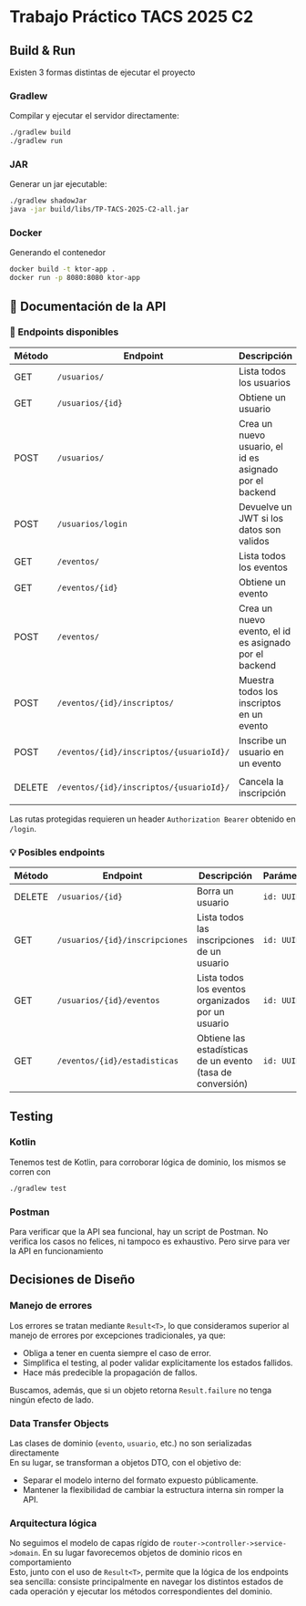 # Trabajo Práctico TACS 2025 C2

## Build & Run

Existen 3 formas distintas de ejecutar el proyecto

### Gradlew

Compilar y ejecutar el servidor directamente:

```bash
./gradlew build
./gradlew run 
```

### JAR

Generar un jar ejecutable:

```bash
./gradlew shadowJar
java -jar build/libs/TP-TACS-2025-C2-all.jar
```

### Docker 

Generando el contenedor

```bash
docker build -t ktor-app .
docker run -p 8080:8080 ktor-app
```

## 📖 Documentación de la API

### 🔹 Endpoints disponibles

| Método | Endpoint                                | Descripción                                             | Parámetros                    |
|--------|-----------------------------------------|---------------------------------------------------------|-------------------------------|
| GET    | `/usuarios/`                            | Lista todos los usuarios                                |                               |
| GET    | `/usuarios/{id}`                        | Obtiene un usuario                                      | `id: UUID`                    |
| POST   | `/usuarios/`                            | Crea un nuevo usuario, el id es asignado por el backend | JSON body                     |
| POST   | `/usuarios/login`                       | Devuelve un JWT si los datos son validos                | JSON body                     |
| GET    | `/eventos/`                             | Lista todos los eventos                                 |                               |
| GET    | `/eventos/{id}`                         | Obtiene un evento                                       | `id: UUID`                    |
| POST   | `/eventos/`                             | Crea un nuevo evento, el id es asignado por el backend  | JSON body                     |
| POST   | `/eventos/{id}/inscriptos/`             | Muestra todos los inscriptos en un evento               | `id: UUID`                    |
| POST   | `/eventos/{id}/inscriptos/{usuarioId}/` | Inscribe un usuario en un evento                        | `id: UUID`, `usuarioId: UUID` |
| DELETE | `/eventos/{id}/inscriptos/{usuarioId}/` | Cancela la inscripción                                  | `id: UUID`, `usuarioId: UUID` |

Las rutas protegidas requieren un header `Authorization Bearer` obtenido en `/login`. 

### 💡 Posibles endpoints

| Método | Endpoint                       | Descripción                                                | Parámetros |
|--------|--------------------------------|------------------------------------------------------------|------------|
| DELETE | `/usuarios/{id}`               | Borra un usuario                                           | `id: UUID` |
| GET    | `/usuarios/{id}/inscripciones` | Lista todos las inscripciones de un usuario                | `id: UUID` |
| GET    | `/usuarios/{id}/eventos`       | Lista todos los eventos organizados por un usuario         | `id: UUID` |
| GET    | `/eventos/{id}/estadisticas`   | Obtiene las estadísticas de un evento (tasa de conversión) | `id: UUID` |


## Testing

### Kotlin

Tenemos test de Kotlin, para corroborar lógica de dominio, los mismos se corren con

```bash
./gradlew test
```

### Postman

Para verificar que la API sea funcional, hay un script de Postman. No verifica los casos no felices, ni tampoco es exhaustivo. Pero sirve para ver la API en funcionamiento

## Decisiones de Diseño

### Manejo de errores

Los errores se tratan mediante `Result<T>`, lo que consideramos superior al manejo de errores por excepciones tradicionales, ya que:

+ Obliga a tener en cuenta siempre el caso de error.
+ Simplifica el testing, al poder validar explícitamente los estados fallidos.
+ Hace más predecible la propagación de fallos.

Buscamos, además, que si un objeto retorna `Result.failure` no tenga ningún efecto de lado.

### Data Transfer Objects

Las clases de dominio (`evento`, `usuario`, etc.) no son serializadas directamente \
En su lugar, se transforman a objetos DTO, con el objetivo de:

+ Separar el modelo interno del formato expuesto públicamente.
+ Mantener la flexibilidad de cambiar la estructura interna sin romper la API.

### Arquitectura lógica

No seguimos el modelo de capas rígido de `router->controller->service->domain`. 
En su lugar favorecemos objetos de dominio ricos en comportamiento \
Esto, junto con el uso de `Result<T>`, permite que la lógica de los endpoints sea sencilla: consiste principalmente en navegar los distintos estados de cada operación y ejecutar los métodos correspondientes del dominio.
